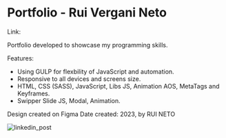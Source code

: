 # Portfolio - Rui Vergani Neto

Link:

Portfolio developed to showcase my programming skills.

Features:

- Using GULP for flexbility of JavaScript and automation.
- Responsive to all devices and screens size.
- HTML, CSS (SASS), JavaScript, Libs JS, Animation AOS, MetaTags and Keyframes.
- Swipper Slide JS, Modal, Animation.

Design created on Figma
Date created: 2023, by RUI NETO

![linkedin_post](https://user-images.githubusercontent.com/70537459/222933593-cbb7377e-6d0b-4f52-8d12-a19ae6452fff.png)

